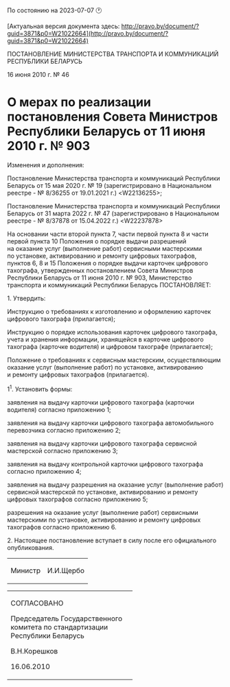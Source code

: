 По состоянию на 2023-07-07 &#x1F550;

[Актуальная версия документа здесь: http://pravo.by/document/?guid=3871&p0=W21022664](http://pravo.by/document/?guid=3871&p0=W21022664)

<p>ПОСТАНОВЛЕНИЕ МИНИСТЕРСТВА ТРАНСПОРТА И КОММУНИКАЦИЙ РЕСПУБЛИКИ БЕЛАРУСЬ</p>
<p>16 июня 2010 г. № 46</p>
<h1>О мерах по реализации постановления Совета Министров Республики Беларусь от 11 июня 2010 г. № 903</h1>
<p>Изменения и дополнения:</p>
<p>Постановление Министерства транспорта и коммуникаций Республики Беларусь от 15 мая 2020 г. № 19 (зарегистрировано в Национальном реестре - № 8/36255 от 19.01.2021 г.) &lt;W22136255&gt;;</p>
<p>Постановление Министерства транспорта и коммуникаций Республики Беларусь от 31 марта 2022 г. № 47 (зарегистрировано в Национальном реестре - № 8/37878 от 15.04.2022 г.) &lt;W22237878&gt;</p>
<p></p>
<p>На основании части второй пункта 7, части первой пункта 8 и части первой пункта 10 Положения о порядке выдачи разрешений на оказание услуг (выполнение работ) сервисными мастерскими по установке, активированию и ремонту цифровых тахографов, пунктов 6, 8 и 15 Положения о порядке выдачи карточек цифрового тахографа, утвержденных постановлением Совета Министров Республики Беларусь от 11 июня 2010 г. № 903, Министерство транспорта и коммуникаций Республики Беларусь ПОСТАНОВЛЯЕТ:</p>
<p>1. Утвердить:</p>
<p>Инструкцию о требованиях к изготовлению и оформлению карточек цифрового тахографа (прилагается);</p>
<p>Инструкцию о порядке использования карточек цифрового тахографа, учета и хранения информации, хранящейся в карточке цифрового тахографа (карточке водителя) и цифровом тахографе (прилагается);</p>
<p>Положение о требованиях к сервисным мастерским, осуществляющим оказание услуг (выполнение работ) по установке, активированию и ремонту цифровых тахографов (прилагается).</p>
<p>1<sup>1</sup>. Установить формы:</p>
<p>заявления на выдачу карточки цифрового тахографа (карточки водителя) согласно приложению 1;</p>
<p>заявления на выдачу карточки цифрового тахографа автомобильного перевозчика согласно приложению 2;</p>
<p>заявления на выдачу карточки цифрового тахографа сервисной мастерской согласно приложению 3;</p>
<p>заявления на выдачу контрольной карточки цифрового тахографа согласно приложению 4;</p>
<p>заявления на выдачу разрешения на оказание услуг (выполнение работ) сервисной мастерской по установке, активированию и ремонту цифровых тахографов согласно приложению 5;</p>
<p>разрешения на оказание услуг (выполнение работ) сервисными мастерскими по установке, активированию и ремонту цифровых тахографов согласно приложению 6.</p>
<p>2. Настоящее постановление вступает в силу после его официального опубликования.</p>
<p></p>
<table><tr>
<td><p>Министр</p></td>
<td><p>И.И.Щербо</p></td>
</tr></table>
<p></p>
<table><tr>
<td>
<p>СОГЛАСОВАНО</p>
<p>Председатель Государственного <br>комитета по стандартизации <br>Республики Беларусь</p>
<p>В.Н.Корешков</p>
<p>16.06.2010</p>
</td>
<td><p></p></td>
</tr></table>
<p></p>